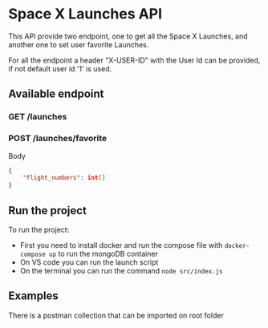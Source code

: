# Space X Launches API

This API provide two endpoint, one to get all the Space X Launches, and another one to set user favorite Launches.

For all the endpoint a header "X-USER-ID" with the User Id can be provided, if not default user id '1' is used.

## Available endpoint

### GET /launches

### POST /launches/favorite

Body 
```json
{
    "flight_numbers": int[]
}
```


## Run the project

To run the project:
- First you need to install docker and run the compose file with `docker-compose up` to run the mongoDB container
- On VS code you can run the launch script
- On the terminal you can run the command `node src/index.js`

## Examples

There is a postman collection that can be imported on root folder
